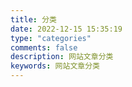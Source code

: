 ```yaml
---
title: 分类
date: 2022-12-15 15:35:19
type: "categories"
comments: false
description: 网站文章分类
keywords: 网站文章分类
---
```


